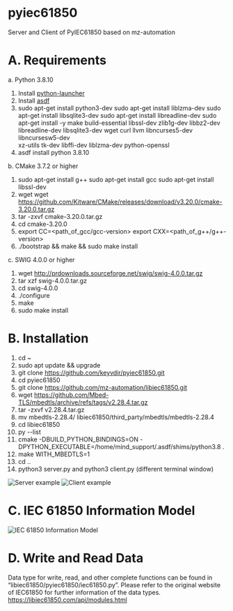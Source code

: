 # pyiec61850
Server and Client of PyIEC61850 based on mz-automation

# A.	Requirements
a.	Python 3.8.10
1. Install [python-launcher](https://github.com/chanelcolgate/publishing-python-package/issues/4)
2. Install [asdf](https://github.com/chanelcolgate/publishing-python-package/issues/3)
3. sudo apt-get install python3-dev
sudo apt-get install liblzma-dev
sudo apt-get install libsqlite3-dev
sudo apt-get install libreadline-dev
sudo apt-get install -y make build-essential libssl-dev zlib1g-dev libbz2-dev \
libreadline-dev libsqlite3-dev wget curl llvm libncurses5-dev libncursesw5-dev \
xz-utils tk-dev libffi-dev liblzma-dev python-openssl
4. asdf install python 3.8.10

b.	CMake 3.7.2 or higher
1. sudo apt-get install g++
sudo apt-get install gcc
sudo apt-get install libssl-dev
2. wget wget https://github.com/Kitware/CMake/releases/download/v3.20.0/cmake-3.20.0.tar.gz
3. tar -zxvf cmake-3.20.0.tar.gz
4. cd cmake-3.20.0
5. export CC=<path_of_gcc/gcc-version>
export CXX=<path_of_g++/g++-version>
6. ./bootstrap && make && sudo make install

c.	SWIG 4.0.0 or higher
1. wget http://prdownloads.sourceforge.net/swig/swig-4.0.0.tar.gz
2. tar xzf swig-4.0.0.tar.gz
3. cd swig-4.0.0
4. ./configure
5. make
6. sudo make install

# B.	Installation
1.	cd ~
2.	sudo apt update && upgrade
3.	git clone https://github.com/keyvdir/pyiec61850.git
4.	cd pyiec61850
5.	git clone https://github.com/mz-automation/libiec61850.git
6.	wget https://github.com/Mbed-TLS/mbedtls/archive/refs/tags/v2.28.4.tar.gz
7.	tar -zxvf v2.28.4.tar.gz
8.	mv mbedtls-2.28.4/ libiec61850/third_party/mbedtls/mbedtls-2.28.4
9.	cd libiec61850
10.	py --list
11.	cmake -DBUILD_PYTHON_BINDINGS=ON -DPYTHON_EXECUTABLE=/home/mind_support/.asdf/shims/python3.8 .
12.	make WITH_MBEDTLS=1
13.	cd ..
14.	python3 server.py and python3 client.py (different terminal window)

![Server example](server.PNG)
![Client example](client.PNG)

# C.	IEC 61850 Information Model
![IEC 61850 Information Model](data.png)

# D.	Write and Read Data
Data type for write, read, and other complete functions can be found in “libiec61850/pyiec61850/iec61850.py”. Please refer to the original website of IEC61850 for further information of the data types. https://libiec61850.com/api/modules.html
